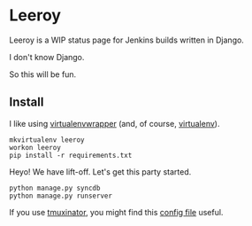 Leeroy
===

Leeroy is a WIP status page for Jenkins builds written in Django.

I don't know Django.

So this will be fun.

Install
---

I like using [virtualenvwrapper][venvw] (and, of course, [virtualenv][venv]).

```
mkvirtualenv leeroy
workon leeroy
pip install -r requirements.txt
```

Heyo! We have lift-off. Let's get this party started.

```
python manage.py syncdb
python manage.py runserver
```

If you use [tmuxinator], you might find this [config file][muxfile] useful.

[venvw]: http://virtualenvwrapper.readthedocs.org/en/latest/
[venv]: https://pypi.python.org/pypi/virtualenv
[tmuxinator]: https://github.com/aziz/tmuxinator
[muxfile]: https://github.com/imkmf/leeroy/blob/master/leeroy.yml
